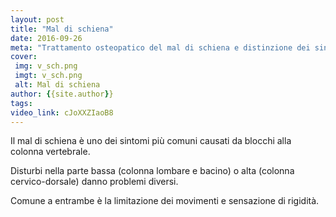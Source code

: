 ```yaml
---
layout: post
title: "Mal di schiena"
date: 2016-09-26
meta: "Trattamento osteopatico del mal di schiena e distinzione dei sintomi"
cover:
 img: v_sch.png
 imgt: v_sch.png
 alt: Mal di schiena
author: {{site.author}}
tags:
video_link: cJoXXZIaoB8
---
```

Il mal di schiena è uno dei sintomi più comuni causati da blocchi alla colonna vertebrale.

Disturbi nella parte bassa (colonna lombare e bacino) o alta (colonna cervico-dorsale) danno problemi diversi.

Comune a entrambe è la limitazione dei movimenti e sensazione di rigidità.

